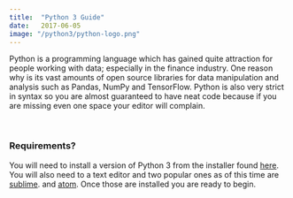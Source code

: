 ```yaml
---
title:  "Python 3 Guide"
date:   2017-06-05
image: "/python3/python-logo.png"
---
```

Python is a programming language which has gained quite attraction for people working with data; especially in the finance industry.  One reason why is its vast amounts of open source libraries for data manipulation and analysis such as Pandas, NumPy and TensorFlow. Python is also very strict in syntax so you are almost guaranteed to have neat code because if you are missing even one space your editor will complain.

<br>

### Requirements?

You will need to install a version of Python 3 from the installer found [here](https://www.python.org/). You will also need to a text editor and two popular ones as of this time are [sublime](https://www.sublimetext.com/). and [atom](http://atom.io/). Once those are installed you are ready to begin.
